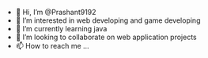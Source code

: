 - 👋 Hi, I’m @Prashant9192
- 👀 I’m interested in web developing and game developing
- 🌱 I’m currently learning java 
- 💞️ I’m looking to collaborate on web application projects
- 📫 How to reach me ...

<!---
Prashant9192/Prashant9192 is a ✨ special ✨ repository because its `README.md` (this file) appears on your GitHub profile.
You can click the Preview link to take a look at your changes.
--->
